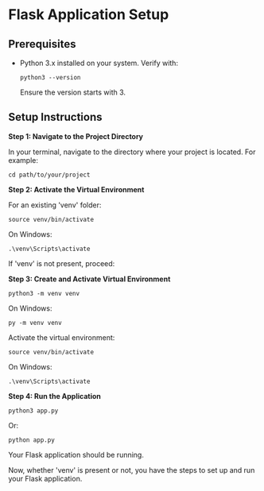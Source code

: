 # Flask Application Setup

## Prerequisites

- Python 3.x installed on your system. Verify with:

  ```
  python3 --version
  ```

  Ensure the version starts with 3.

## Setup Instructions

**Step 1: Navigate to the Project Directory**

In your terminal, navigate to the directory where your project is located. For example:

```
cd path/to/your/project
```

**Step 2: Activate the Virtual Environment**

For an existing 'venv' folder:

```
source venv/bin/activate
```

On Windows:

```
.\venv\Scripts\activate
```

If 'venv' is not present, proceed:

**Step 3: Create and Activate Virtual Environment**

```
python3 -m venv venv
```

On Windows:

```
py -m venv venv
```

Activate the virtual environment:

```
source venv/bin/activate
```

On Windows:

```
.\venv\Scripts\activate
```

**Step 4: Run the Application**

```
python3 app.py
```

Or:

```
python app.py
```

Your Flask application should be running.

Now, whether 'venv' is present or not, you have the steps to set up and run your Flask application.

